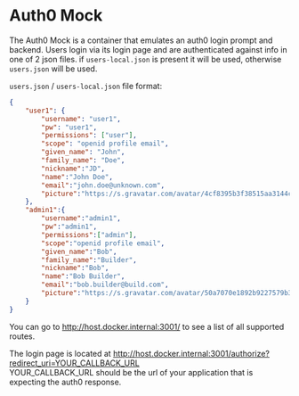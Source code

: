 # Auth0 Mock

The Auth0 Mock is a container that emulates an auth0 login prompt and backend. 
Users login via its login page and are authenticated against info in one of 2 json files.
if `users-local.json` is present it will be used, otherwise `users.json` will be used.

`users.json` / `users-local.json` file format:

```json
{
    "user1": {
        "username": "user1",
        "pw": "user1",
        "permissions": ["user"],
        "scope": "openid profile email",
        "given_name": "John",
        "family_name": "Doe",
        "nickname":"JD",
        "name":"John Doe",
        "email":"john.doe@unknown.com",
        "picture":"https://s.gravatar.com/avatar/4cf8395b3f38515aa3144ccef5a49800?s=480&r=pg&d=https%3A%2F%2Fcdn.auth0.com%2Favatars%2Fjd.png"
    },
    "admin1":{
        "username":"admin1",
        "pw":"admin1",
        "permissions":["admin"],
        "scope":"openid profile email",
        "given_name":"Bob",
        "family_name":"Builder",
        "nickname":"Bob",
        "name":"Bob Builder",
        "email":"bob.builder@build.com",
        "picture":"https://s.gravatar.com/avatar/50a7070e1892b9227579b318cd8b677b?s=480&r=pg&d=https%3A%2F%2Fcdn.auth0.com%2Favatars%2Fpr.png"
    }
}
```

You can go to http://host.docker.internal:3001/ to see a list of all supported routes.

The login page is located at http://host.docker.internal:3001/authorize?redirect_uri=YOUR_CALLBACK_URL  
YOUR_CALLBACK_URL should be the url of your application that is expecting the auth0 response.

